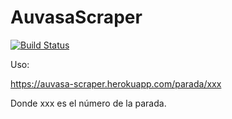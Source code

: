 # AuvasaScraper

[![Build Status](https://travis-ci.org/luisddm/AuvasaScraper.svg)](https://travis-ci.org/luisddm/AuvasaScraper)

Uso:

https://auvasa-scraper.herokuapp.com/parada/xxx

Donde xxx es el número de la parada.